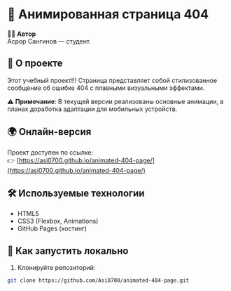 # 🚀 Анимированная страница 404

👨‍💻 **Автор**  
Асрор Сангинов — студент.

## 📌 О проекте
Этот учебный проект!!! Страница представляет собой стилизованное сообщение об ошибке 404 с плавными визуальными эффектами.

⚠️ **Примечание**: В текущей версии реализованы основные анимации, в планах доработка адаптации для мобильных устройств.

## 🌍 Онлайн-версия
Проект доступен по ссылке:  
👉 [https://asi0700.github.io/animated-404-page/](https://asi0700.github.io/animated-404-page/)

## 🛠️ Используемые технологии
- HTML5
- CSS3 (Flexbox, Animations)
- GitHub Pages (хостинг)

## 🚀 Как запустить локально
1. Клонируйте репозиторий:
```bash
git clone https://github.com/Asi0700/animated-404-page.git
